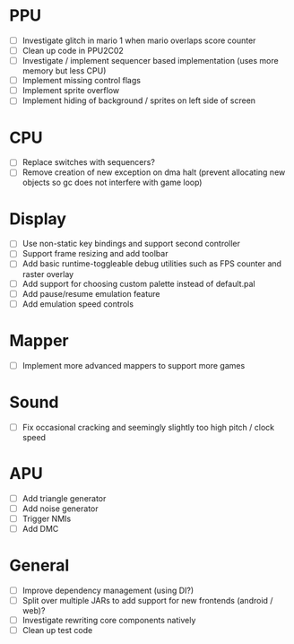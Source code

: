 # PPU
 - [ ] Investigate glitch in mario 1 when mario overlaps score counter
 - [ ] Clean up code in PPU2C02
 - [ ] Investigate / implement sequencer based implementation (uses more memory but less CPU)
 - [ ] Implement missing control flags
 - [ ] Implement sprite overflow
 - [ ] Implement hiding of background / sprites on left side of screen

# CPU
 - [ ] Replace switches with sequencers?
 - [ ] Remove creation of new exception on dma halt (prevent allocating new objects so gc does not interfere with game loop)

# Display
 - [ ] Use non-static key bindings and support second controller
 - [ ] Support frame resizing and add toolbar
 - [ ] Add basic runtime-toggleable debug utilities such as FPS counter and raster overlay
 - [ ] Add support for choosing custom palette instead of default.pal
 - [ ] Add pause/resume emulation feature
 - [ ] Add emulation speed controls

# Mapper
 - [ ] Implement more advanced mappers to support more games

# Sound
 - [ ] Fix occasional cracking and seemingly slightly too high pitch / clock speed

# APU
 - [ ] Add triangle generator
 - [ ] Add noise generator
 - [ ] Trigger NMIs
 - [ ] Add DMC

# General
 - [ ] Improve dependency management (using DI?)
 - [ ] Split over multiple JARs to add support for new frontends (android / web)?
 - [ ] Investigate rewriting core components natively
 - [ ] Clean up test code
